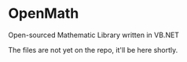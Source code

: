 OpenMath
========

Open-sourced Mathematic Library written in VB.NET

The files are not yet on the repo, it'll be here shortly.